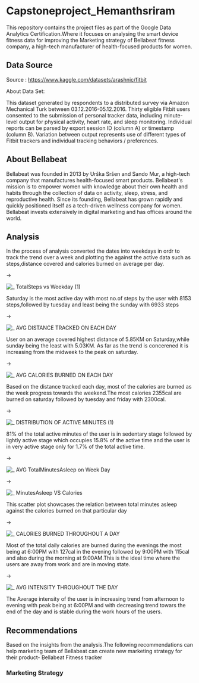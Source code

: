 # Capstoneproject_Hemanthsriram
This repository contains the project files as part of the Google Data Analytics Certification.Where it focuses on analysing the smart device fitness data for improving the Marketing strategy of Bellabeat fitness company, a high-tech manufacturer of health-focused products for women.

## Data Source

Source : https://www.kaggle.com/datasets/arashnic/fitbit

About Data Set:

This dataset generated by respondents to a distributed survey via Amazon Mechanical Turk between 03.12.2016-05.12.2016. Thirty eligible Fitbit users consented to the submission of personal tracker data, including minute-level output for physical activity, heart rate, and sleep monitoring. Individual reports can be parsed by export session ID (column A) or timestamp (column B). Variation between output represents use of different types of Fitbit trackers and individual tracking behaviors / preferences.

## About Bellabeat

Bellabeat was founded in 2013 by Urška Sršen and Sando Mur, a high-tech company that manufactures health-focused smart products. Bellabeat's mission is to empower women with knowledge about their own health and habits through the collection of data on activity, sleep, stress, and reproductive health. Since its founding, Bellabeat has grown rapidly and quickly positioned itself as a tech-driven wellness company for women. Bellabeat invests extensively in digital marketing and has offices around the world.

## Analysis

In the process of analysis converted the dates into weekdays in ordr to track the trend over a week and plotting the against the active data such as steps,distance covered and calories burned on average per day.

->

![_                    TotalSteps vs  Weekday (1)](https://user-images.githubusercontent.com/125556264/226158222-a9883ead-c37e-4583-b908-886244a72d0d.png)

Saturday is the most active day with most no.of steps by the user with 8153 steps,followed by tuesday and least being the sunday with 6933 steps

->

![_     AVG DISTANCE TRACKED ON EACH DAY](https://user-images.githubusercontent.com/125556264/226158899-65c5b60f-29cd-4b6b-b0bb-3ba5c16d71d1.png)

User on an average covered highest distance of 5.85KM on Saturday,while sunday being the least with 5.03KM. As far as the trend is concerened it is increasing from the midweek to the peak on saturday.

->

![_   AVG CALORIES BURNED ON EACH DAY](https://user-images.githubusercontent.com/125556264/226159189-37132266-23d7-4d03-af33-7b7c2879fd5f.png)

Based on the distance tracked each day, most of the calories are burned as the week progress towards the weekend.The most calories 2355cal are burned on saturday followed by tuesday and friday with 2300cal.

->

![_            DISTRIBUTION OF ACTIVE MINUTES (1)](https://user-images.githubusercontent.com/125556264/226159203-36b90630-6d86-4336-a331-f9ee115479ac.png)

81% of the total active minutes of the user is in sedentary stage followed by lightly active stage which occupies 15.8% of the active time and the user is in very active stage only for 1.7% of the total active time.

->

![_       AVG TotalMinutesAsleep on Week Day](https://user-images.githubusercontent.com/125556264/226159226-3af713bd-16bd-48ee-86de-aad2d26ac666.png)


->

![_                 MinutesAsleep VS Calories](https://user-images.githubusercontent.com/125556264/226159235-399b1536-cacc-41bc-9096-75dc09a5c16c.png)

This scatter plot showcases the relation between total minutes asleep against the calories burned on that particular day

->

![_   CALORIES BURNED THROUGHOUT A DAY](https://user-images.githubusercontent.com/125556264/226159245-466fb4cd-31c0-4a6b-a0e7-ea070dd3f011.png)

Most of the total daily calories are burned during the evenings the most being at 6:00PM with 127cal in the evening followed by 9:00PM with 115cal and also during the morning at 9:00AM.This is the ideal time where the users are away from work and are in moving state.

->

![_ AVG INTENSITY THROUGHOUT THE DAY](https://user-images.githubusercontent.com/125556264/226159258-dec59b28-e945-4b54-a840-cb08d3891e7e.png)

The Average intensity of the user is in increasing trend from afternoon to evening with peak being at 6:00PM and with decreasing trend towars the end of the day and is stable during the work hours of the users.

## Recommendations
 
Based on the insights from the analysis.The following recommendations can help marketing team of Bellabeat can create new marketing strategy for their product- Bellabeat Fitness tracker

### Marketing Strategy


